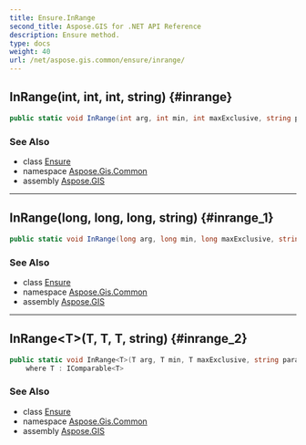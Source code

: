 ```yaml
---
title: Ensure.InRange
second_title: Aspose.GIS for .NET API Reference
description: Ensure method. 
type: docs
weight: 40
url: /net/aspose.gis.common/ensure/inrange/
---
```

## InRange(int, int, int, string) {#inrange}

```csharp
public static void InRange(int arg, int min, int maxExclusive, string parameterName)
```

### See Also

* class [Ensure](../)
* namespace [Aspose.Gis.Common](../../ensure/)
* assembly [Aspose.GIS](../../../)

---

## InRange(long, long, long, string) {#inrange_1}

```csharp
public static void InRange(long arg, long min, long maxExclusive, string parameterName)
```

### See Also

* class [Ensure](../)
* namespace [Aspose.Gis.Common](../../ensure/)
* assembly [Aspose.GIS](../../../)

---

## InRange&lt;T&gt;(T, T, T, string) {#inrange_2}

```csharp
public static void InRange<T>(T arg, T min, T maxExclusive, string parameterName)
    where T : IComparable<T>
```

### See Also

* class [Ensure](../)
* namespace [Aspose.Gis.Common](../../ensure/)
* assembly [Aspose.GIS](../../../)



